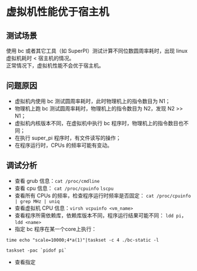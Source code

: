 # 虚拟机性能优于宿主机
## 测试场景
使用 bc 或者其它工具（如 SuperPI）测试计算不同位数圆周率耗时，出现 linux 虚拟机耗时 < 宿主机的情况。  
正常情况下，虚拟机性能不会优于宿主机。
## 问题原因
- 虚拟机内使用 bc 测试圆周率耗时，此时物理机上的指令数目为 N1；
- 物理机上跑 bc 测试圆周率耗时，物理机上的指令数目为 N2，发现 N2 >> N1；
- 虚拟机内核版本不同，在虚拟机中执行 bc 程序时，物理机上的指令数目也不同；
- 在执行 super_pi 程序时，有文件读写的操作；
- 在程序运行时，CPUs 的频率可能有变动。
## 调试分析
- 查看 grub 信息：`cat /proc/cmdline`
- 查看 cpu 信息：
`cat /proc/cpuinfo`
`lscpu`
- 查看所有 CPUs 的频率，检查程序运行时频率是否固定：
`cat /proc/cpuinfo | grep MHz | uniq`
- 查看虚拟机 CPU 信息：`virsh vcpuinfo <vm_name>`
- 查看程序所需依赖库，依赖库版本不同，程序运行结果可能不同：
`ldd pi`，`ldd <name>`
- 指定 bc 程序在某一个core上执行：
```
time echo "scale=10000;4*a(1)"|taskset -c 4 ./bc-static -l

taskset -pac `pidof pi`
```
- 查看指定

